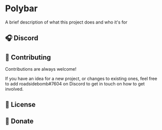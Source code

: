 
# Polybar

A brief description of what this project does and who it's for


## 🎧 Discord 
## 🔨 Contributing

Contributions are always welcome!

If you have an idea for a new project, or changes to existing ones, feel free to add roadsidebomb#7604 on Discord to get in touch on how to get involved.


## 💎 License
## 💸 Donate